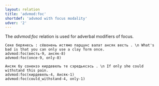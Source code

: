 ```yaml
---
layout: relation
title: 'advmod:foc'
shortdef: 'advmod with focus modality'
udver: '2'
---
```


The _advmod:foc_ relation is used for adverbal modifiers of focus.

~~~ sdparse
Секе берянесь : сёвонень истямо парцунс валат ансяк весть . \n What's bad is that you can only use a clay form once. 
advmod:foc(весть-9, ансяк-8)
advmod:foc(once-9, only-8)
~~~

~~~ sdparse
Ансяк бу сонензэ кирдевель те сэредьксэсь . \n If only she could withstand this pain.
advmod:foc(кирдевель-4, Ансяк-1)
advmod:foc(could_withstand-4, only-1)

~~~

<!-- Interlanguage links updated Čt lis 12 09:43:27 CET 2020 -->
